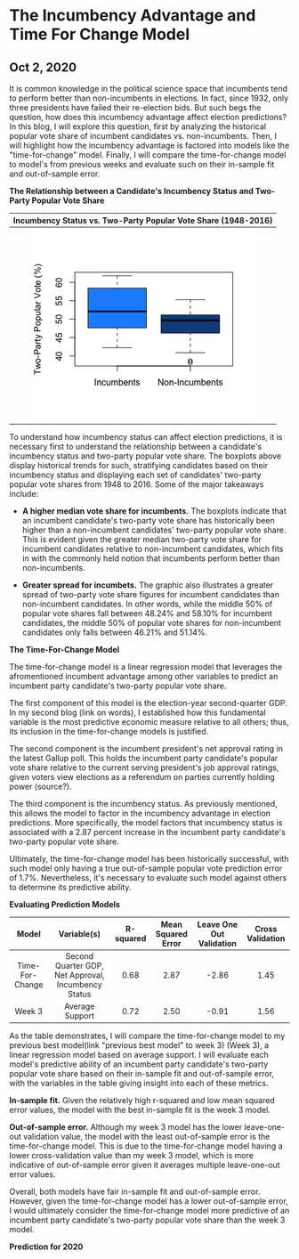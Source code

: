 # The Incumbency Advantage and Time For Change Model
## Oct 2, 2020

It is common knowledge in the political science space that incumbents tend to perform better than non-incumbents in elections. In fact, since 1932, only three presidents have failed their re-election bids. But such begs the question, how does this incumbency advantage affect election predictions? In this blog, I will explore this question, first by analyzing the historical popular vote share of incumbent candidates vs. non-incumbents. Then, I will highlight how the incumbency advantage is factored into models like the "time-for-change" model. Finally, I will compare the time-for-change model to model's from previous weeks and evaluate such on their in-sample fit and out-of-sample error. 

**The Relationship between a Candidate's Incumbency Status and Two-Party Popular Vote Share** 

|Incumbency Status vs. Two-Party Popular Vote Share (1948-2016) |
|:-:|
|![](Incumbent1.png)|

To understand how incumbency status can affect election predictions, it is necessary first to understand the relationship between a candidate's incumbency status and two-party popular vote share. The boxplots above display historical trends for such, stratifying candidates based on their incumbency status and displaying each set of candidates' two-party popular vote shares from 1948 to 2016. Some of the major takeaways include:

* **A higher median vote share for incumbents.** The boxplots indicate that an incumbent candidate's two-party vote share has historically been higher than a non-incumbent candidates' two-party popular vote share. This is evident given the greater median two-party vote share for incumbent candidates relative to non-incumbent candidates, which fits in with the commonly held notion that incumbents perform better than non-incumbents.

* **Greater spread for incumbets.** The graphic also illustrates a greater spread of two-party vote share figures for incumbent candidates than non-incumbent candidates. In other words, while the middle 50% of popular vote shares fall between 48.24% and 58.10% for incumbent candidates, the middle 50% of popular vote shares for non-incumbent candidates only falls between 46.21% and 51.14%. 

**The Time-For-Change Model** 

The time-for-change model is a linear regression model that leverages the afromentioned incumbent advantage among other variables to predict an incumbent party candidate's two-party popular vote share. 

The first component of this model is the election-year second-quarter GDP. In my second blog (link on words), I established how this fundamental variable is the most predictive economic measure relative to all others; thus, its inclusion in the time-for-change models is justified. 

The second component is the incumbent president's net approval rating in the latest Gallup poll. This holds the incumbent party candidate's popular vote share relative to the current serving president's job approval ratings, given voters view elections as a referendum on parties currently holding power (source?).

The third component is the incumbency status. As previously mentioned, this allows the model to factor in the incumbency advantage in election predictions. More specifically, the model factors that incumbency status is associated with a 2.87 percent increase in the incumbent party candidate's two-party popular vote share. 

Ultimately, the time-for-change model has been historically successful, with such model only having a true out-of-sample popular vote prediction error of 1.7%. Nevertheless, it's necessary to evaluate such model against others to determine its predictive ability. 

**Evaluating Prediction Models** 

|Model | Variable(s)  | R-squared  | Mean Squared Error   | Leave One Out Validation   | Cross Validation  |
|:-:|:-:|:-:|:-:|:-:|:-:|
| Time-For-Change | Second Quarter GDP, Net Approval, Incumbency Status | 0.68 | 2.87  | -2.86  | 1.45  |
| Week 3 | Average Support  | 0.72  | 2.50   | -0.91  | 1.56   |

As the table demonstrates, I will compare the time-for-change model to my previous best model(link "previous best model" to week 3) (Week 3), a linear regression model based on average support. I will evaluate each model's predictive ability of an incumbent party candidate's two-party popular vote share based on their in-sample fit and out-of-sample error, with the variables in the table giving insight into each of these metrics.

**In-sample fit.** Given the relatively high r-squared and low mean squared error values, the model with the best in-sample fit is the week 3 model.

**Out-of-sample error.** Although my week 3 model has the lower leave-one-out validation value, the model with the least out-of-sample error is the time-for-change model. This is due to the time-for-change model having a lower cross-validation value than my week 3 model, which is more indicative of out-of-sample error given it averages multiple leave-one-out error values. 

Overall, both models have fair in-sample fit and out-of-sample error. However, given the time-for-change model has a lower out-of-sample error, I would ultimately consider the time-for-change model more predictive of an incumbent party candidate's two-party popular vote share than the week 3 model. 

**Prediction for 2020** 


